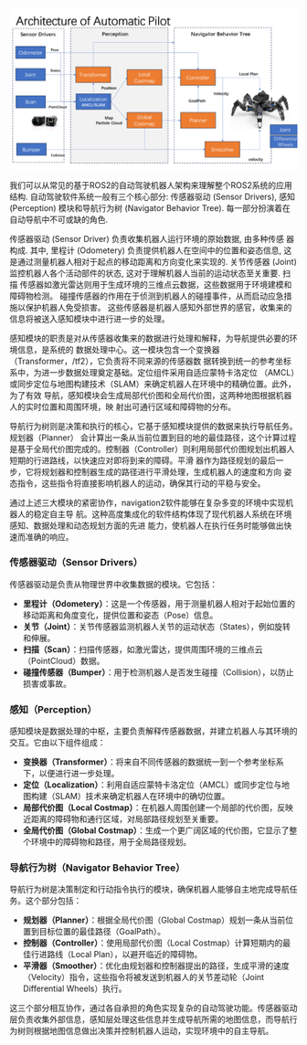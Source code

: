 ![](../../attach/2024-03-23_16-00.png)

我们可以从常见的基于ROS2的自动驾驶机器人架构来理解整个ROS2系统的应用结构. 自动驾驶软件系统一般有三个核心部分: 传感器驱动 (Sensor Drivers), 感知 (Perception) 模块和导航行为树 (Navigator Behavior Tree). 每一部分扮演着在自动导航中不可或缺的角色.

传感器驱动 (Sensor Driver) 负责收集机器人运行环境的原始数据, 由多种传感
器构成. 其中, 里程计 (Odometery) 负责提供机器人在空间中的位置和姿态信息,
这是通过测量机器人相对于起点的移动距离和方向变化来实现的. 关节传感器 (Joint) 
监控机器人各个活动部件的状态, 这对于理解机器人当前的运动状态至关重要. 扫描
传感器如激光雷达则用于生成环境的三维点云数据，这些数据用于环境建模和障碍物检测。
碰撞传感器的作用在于侦测到机器人的碰撞事件，从而启动应急措施以保护机器人免受损害。
这些传感器是机器人感知外部世界的感官，收集来的信息将被送入感知模块中进行进一步的处理。

感知模块的职责是对从传感器收集来的数据进行处理和解释，为导航提供必要的环境信息，是系统的
数据处理中心。这一模块包含一个变换器（Transformer，/tf2），它负责将不同来源的传感器数
据转换到统一的参考坐标系中，为进一步数据处理奠定基础。定位组件采用自适应蒙特卡洛定位
（AMCL）或同步定位与地图构建技术（SLAM）来确定机器人在环境中的精确位置。此外，为了有效
导航，感知模块会生成局部代价图和全局代价图，这两种地图根据机器人的实时位置和周围环境，映
射出可通行区域和障碍物的分布。

导航行为树则是决策和执行的核心，它基于感知模块提供的数据来执行导航任务。规划器（Planner）
会计算出一条从当前位置到目的地的最佳路径，这个计算过程是基于全局代价图完成的。控制器（Controller）则利用局部代价图规划出机器人短期的行进路线，以快速应对即将到来的障碍。平滑
器作为路径规划的最后一步，它将规划器和控制器生成的路径进行平滑处理，生成机器人的速度和方向
姿态指令，这些指令将直接影响机器人的运动，确保其行动的平稳与安全。

通过上述三大模块的紧密协作，navigation2软件能够在复杂多变的环境中实现机器人的稳定自主导
航。这种高度集成化的软件结构体现了现代机器人系统在环境感知、数据处理和动态规划方面的先进
能力，使机器人在执行任务时能够做出快速而准确的响应。

### 传感器驱动（Sensor Drivers）

传感器驱动是负责从物理世界中收集数据的模块。它包括：

- **里程计（Odometery）**：这是一个传感器，用于测量机器人相对于起始位置的移动距离和角度变化，提供位置和姿态（Pose）信息。
- **关节（Joint）**：关节传感器监测机器人关节的运动状态（States），例如旋转和伸展。
- **扫描（Scan）**：扫描传感器，如激光雷达，提供周围环境的三维点云（PointCloud）数据。
- **碰撞传感器（Bumper）**：用于检测机器人是否发生碰撞（Collision），以防止损害或事故。

### 感知（Perception）

感知模块是数据处理的中枢，主要负责解释传感器数据，并建立机器人与其环境的交互。它由以下组件组成：

- **变换器（Transformer）**：将来自不同传感器的数据统一到一个参考坐标系下，以便进行进一步处理。
- **定位（Localization）**：利用自适应蒙特卡洛定位（AMCL）或同步定位与地图构建（SLAM）技术来确定机器人在环境中的确切位置。
- **局部代价图（Local Costmap）**：在机器人周围创建一个局部的代价图，反映近距离的障碍物和通行区域，对局部路径规划至关重要。
- **全局代价图（Global Costmap）**：生成一个更广阔区域的代价图，它显示了整个环境中的障碍物和路径，用于全局路径规划。

### 导航行为树（Navigator Behavior Tree）

导航行为树是决策制定和行动指令执行的模块，确保机器人能够自主地完成导航任务。这个部分包括：

- **规划器（Planner）**：根据全局代价图（Global Costmap）规划一条从当前位置到目标位置的最佳路径（GoalPath）。
- **控制器（Controller）**：使用局部代价图（Local Costmap）计算短期内的最佳行进路线（Local Plan），以避开临近的障碍物。
- **平滑器（Smoother）**：优化由规划器和控制器提出的路径，生成平滑的速度（Velocity）指令，这些指令将被发送到机器人的关节差动轮（Joint Differential Wheels）执行。

这三个部分相互协作，通过各自承担的角色实现复杂的自动驾驶功能。传感器驱动层负责收集外部信息，感知层处理这些信息并生成导航所需的地图信息，而导航行为树则根据地图信息做出决策并控制机器人运动，实现环境中的自主导航。


